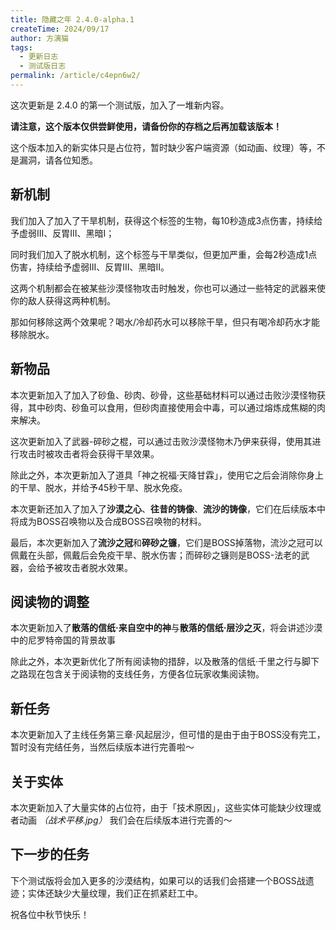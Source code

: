 ```yaml
---
title: 隐藏之年 2.4.0-alpha.1
createTime: 2024/09/17
author: 方漓猫
tags:
  - 更新日志
  - 测试版日志
permalink: /article/c4epn6w2/
---
```

这次更新是 2.4.0 的第一个测试版，加入了一堆新内容。

<!-- more -->

**请注意，这个版本仅供尝鲜使用，请备份你的存档之后再加载该版本！**

这个版本加入的新实体只是占位符，暂时缺少客户端资源（如动画、纹理）等，不是漏洞，请各位知悉。

## 新机制
我们加入了加入了干旱机制，获得这个标签的生物，每10秒造成3点伤害，持续给予虚弱III、反胃III、黑暗I；

同时我们加入了脱水机制，这个标签与干旱类似，但更加严重，会每2秒造成1点伤害，持续给予虚弱III、反胃III、黑暗II。

这两个机制都会在被某些沙漠怪物攻击时触发，你也可以通过一些特定的武器来使你的敌人获得这两种机制。
 
那如何移除这两个效果呢？喝水/冷却药水可以移除干旱，但只有喝冷却药水才能移除脱水。

## 新物品
本次更新加入了加入了砂鱼、砂肉、砂骨，这些基础材料可以通过击败沙漠怪物获得，其中砂肉、砂鱼可以食用，但砂肉直接使用会中毒，可以通过熔炼成焦糊的肉来解决。

这次更新加入了武器-碎砂之棍，可以通过击败沙漠怪物木乃伊来获得，使用其进行攻击时被攻击者将会获得干旱效果。

除此之外，本次更新加入了道具「神之祝福·天降甘霖」，使用它之后会消除你身上的干旱、脱水，并给予45秒干旱、脱水免疫。

本次更新还加入了加入了**沙漠之心**、**往昔的铸像**、**流沙的铸像**，它们在后续版本中将成为BOSS召唤物以及合成BOSS召唤物的材料。

最后，本次更新加入了**流沙之冠**和**碎砂之镰**，它们是BOSS掉落物，流沙之冠可以佩戴在头部，佩戴后会免疫干旱、脱水伤害；而碎砂之镰则是BOSS-法老的武器，会给予被攻击者脱水效果。

## 阅读物的调整
本次更新加入了**散落的信纸·来自空中的神**与**散落的信纸·层沙之灭**，将会讲述沙漠中的尼罗特帝国的背景故事

除此之外，本次更新优化了所有阅读物的措辞，以及散落的信纸·千里之行与脚下之路现在包含关于阅读物的支线任务，方便各位玩家收集阅读物。

## 新任务
本次更新加入了主线任务第三章·风起层沙，但可惜的是由于由于BOSS没有完工，暂时没有完结任务，当然后续版本进行完善啦～
 
## 关于实体
本次更新加入了大量实体的占位符，由于「技术原因」，这些实体可能缺少纹理或者动画 *（战术平移.jpg）* 我们会在后续版本进行完善的～

## 下一步的任务
下个测试版将会加入更多的沙漠结构，如果可以的话我们会搭建一个BOSS战遗迹；实体还缺少大量纹理，我们正在抓紧赶工中。

祝各位中秋节快乐！